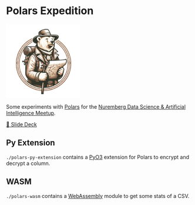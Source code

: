 # Polars Expedition

<img src="polars-expedition.png" width="200"/>

Some experiments with [Polars](https://pola.rs) for the [Nuremberg Data Science & Artificial Intelligence Meetup](https://www.meetup.com/nuernberg-data-science/events/299637415/).

[📜 Slide Deck](./var/20240321-14_Nuremberg_Datascience_AI_Meetup-Polars.pdf)

## Py Extension
`./polars-py-extension` contains a [PyO3](https://github.com/PyO3/pyo3) extension for Polars to encrypt and decrypt a column.

## WASM
`./polars-wasm` contains a [WebAssembly](https://webassembly.org/) module to get some stats of a CSV.